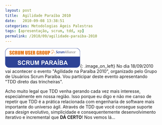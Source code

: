 ```yaml
---
layout: post
title:  Agilidade Paraíba 2010
date:   2010-09-08 13:38:51
categories: Metodologias Ágeis Palestras
tags: [apresentação, scrum, tdd, xp]
permalink: /2010/09/agilidade-paraiba-2010
---
```


![scrum pb](/assets/images/2010/logo-scrumpb.png){: .image_on_left} No dia 18/09/2010 vai acontecer o evento "Agilidade na Paraíba 2010", organizado pelo Grupo de Usuários Scrum Paraíba. Vou participar deste evento apresentando "TDD direto das trincheiras".

Acho muito legal que TDD venha gerando cada vez mais interesse, especialmente em nossa região. Isso porque eu digo e não me canso de repetir que TDD é a prática relacionada com engenharia de software mais importante do universo ágil. Através de TDD que você consegue suporte para *design* evolutivo, simplicidade e consequentemente desenvolvimento iterativo e incremental que **DÁ CERTO**! Nos vemos lá...
